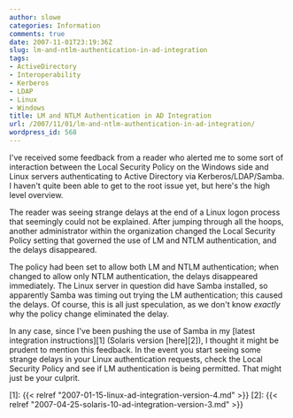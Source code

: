```yaml
---
author: slowe
categories: Information
comments: true
date: 2007-11-01T23:19:36Z
slug: lm-and-ntlm-authentication-in-ad-integration
tags:
- ActiveDirectory
- Interoperability
- Kerberos
- LDAP
- Linux
- Windows
title: LM and NTLM Authentication in AD Integration
url: /2007/11/01/lm-and-ntlm-authentication-in-ad-integration/
wordpress_id: 568
---
```


I've received some feedback from a reader who alerted me to some sort of interaction between the Local Security Policy on the Windows side and Linux servers authenticating to Active Directory via Kerberos/LDAP/Samba. I haven't quite been able to get to the root issue yet, but here's the high level overview.

The reader was seeing strange delays at the end of a Linux logon process that seemingly could not be explained. After jumping through all the hoops, another administrator within the organization changed the Local Security Policy setting that governed the use of LM and NTLM authentication, and the delays disappeared.

The policy had been set to allow both LM and NTLM authentication; when changed to allow only NTLM authentication, the delays disappeared immediately. The Linux server in question did have Samba installed, so apparently Samba was timing out trying the LM authentication; this caused the delays. Of course, this is all just speculation, as we don't know _exactly_ why the policy change eliminated the delay.

In any case, since I've been pushing the use of Samba in my [latest integration instructions][1] (Solaris version [here][2]), I thought it might be prudent to mention this feedback. In the event you start seeing some strange delays in your Linux authentication requests, check the Local Security Policy and see if LM authentication is being permitted. That might just be your culprit.

[1]: {{< relref "2007-01-15-linux-ad-integration-version-4.md" >}}
[2]: {{< relref "2007-04-25-solaris-10-ad-integration-version-3.md" >}}
